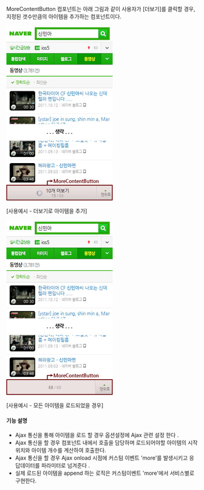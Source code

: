 MoreContentButton 컴포넌트는 아래 그림과 같이 사용자가 [더보기]를 클릭할 경우, 지정된 갯수만큼의 아이템을 추가하는 컴포넌트이다.

![](MoreContentButton.jpg "")

[사용예시 - 더보기로 아이템을 추가]

![](MoreContentButton2.jpg "")

[사용예시 - 모든 아이템을 로드되었을 경우]

#### 기능 설명

* Ajax 통신을 통해 아이템을 로드 할 경우 옵션설정에 Ajax 관련 설정 한다 .
* Ajax 통신을 할 경우 컴포넌트 내에서 호출을 담당하며 로드되어야할 아이템의 시작위치와 아이템 개수를 계산하여 호출한다.
* Ajax 통신을 할 경우 Ajax onload 시점에 커스텀 이벤트 'more'를 발생시키고 응답데이터를 파라미터로 넘겨준다 .
* 실제 로드된 아이템을 append 하는 로직은 커스텀이벤트 'more'에서 서비스별로 구현한다.




